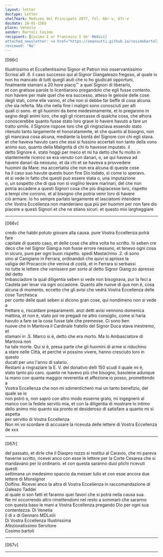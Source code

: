 ```yaml
---
layout: letter
doctype: Letter
shelfmark: Mediceo del Principato 2977, fol. 66r-v, 67r-v
docdate: 10-01-1565
place: Venezia
sender: Bartoli Cosimo
recipient: [Cosimo I or Francesco I de' Medici]
attached_newsletter: <a href="https://smansutti.github.io/cosimobartoli/texts/3079_102/">3079_102</a>
reviewed: "No"
---
```


[066r]  
  
  
Illustrissimo et Eccellentissimo Signor et Patron mio osservantissimo  
Scrissi alli .6. il caso successo qui al Signor Giangaleazo fregoso, al quale io  
non ho mancato di tutti quegli aiuti che io ho giudicati opportuni,  
finalmente stamani a 20 hore piacq⁀ a quei Signori di liberarlo,  
et con gratisse parole lo licentiarono pregandolo che egli fusse contento.  
non havere per male quel che era successo, atteso le gelosie delle cose  
degli stati, come elle vanno, et che non si debbe far beffe di cosa alcuna.  
che sia referta. Ma che nella fine i maligni sono conosciuti per alli  
quali ci sono. et gli huomini da bene medesimamente, et lo pregarono in  
segno degli animi loro, che egli gli ricercasse di qualche cosa, che alhora  
conoscerebbe quanto fusse stato loro grave lo havere havuto a fare un  
tratto simile. il Signore rispose loro che gli ringraziava essendo stato  
ritenuto tanto largamente et honoratamente, et che quanto al bisogno, non  
gli mancava cosa alcuna, mediante la bontà del Signore con chi egli stava.  
et che haveva havuto caro che essi si fussino accertati non tanto della vono  
animo suo, quanto della Malignità di chi lo havesse imputato. il  
detto Signore è. stato hoggi per meco et mi ha detto che fu molto in  
stantemente ricerco se era venuto con danari, o, se qui haveva ad  
havere danari da nessuno, et da chi et se haveva a provvedere  
huomini da Mare: ma accertatisi che non era alcuna di queste cose  
ha il caso suo havute questo buon fine Dio lodato, sì come io speravo.  
et si vede in fatto che questi può essere stata o, una imputazione  
o, un sospetto che di qua non si voglino levare marinari, del che non  
potria accadere a questi Signori cosa che più dispiacesse loro, rispetto  
a tempi che corrono, et al bisogno che potria venir loro di havere  
ciò armare. Io ho sempre parlato largamente et lasciatomi intendere  
che Vostra Eccellenza non manderiano qua più per huomini per non fare dis  
piacere a questi Signori et che ne stiano sicuri. et questo mio largheggiare  
  
---  

[066v]  
  
  
credo che habbi potuto giovare alla causa. pure Vostra Eccellenza potrà fare  
capitale di questo caso, et delle cose che altra volta ho scritto. Io seben cre  
deco che nel Signor Giang:a non fusse errore nessuno, et tenevo ogni cosa  
in sicuro, pure per ogni buon rispetto. spedi Mastachino .2. dì sono  
sino al Canigiano in Ferrara, ordinandoli che quivi si aprisse la  
valigia del Procaccio che veniva di costà, et in Ferrara si serbassi  
no tutte le lettere che venissero per sorte al detto Signor Giang:zo apresso del detto  
Imbasciadore la qual diligentia seben si vede non bisognava, pur la feci a  
Cautela per levar via ogni occasione. Quanto alle nuove di qua non è, cosa  
alcuna di momento, eccetto che gli avisi che vedrà Vostra Eccellenza delle cose Turchesca  
per conto delle quali seben si dicono gran cose, qui nondimeno non si vede a  
frettare o, riscaldare preparamenti. anzi detti avisi vennono domenica  
mattina, et non è, stato poi ne pregadi ne altro consiglio, come si haria  
havuto a fare se la cosa fusse tale che premesse. Ci sono ben  
nuove che in Mantova il Cardinale fratello del Signor Duca stava inestremo, et  
stamani in .S. Marco si è, detto che era morto. Ma lo Ambasciatore di Mantova non  
ha tale morte. Qui si è, presa parte che gli huomini di arme si riduchino  
a stare nelle Città, et perché vi possino vivere, hanno cresciuto loro in questo  
ducati per uno l'anno di salario.  
Restami a ringraziare la E. V. del donativo delli 150 scudi il quale mi è,  
stato tanto più caro. quanto ne havevo più che bisogno, basolene adunque  
la mano con quanta maggior reverentia et affezione io posso, promettendo a  
Vostra Eccellenza che non mi sdimenticherò mai un tanto benefizio, del quale se io  
non potrò o, non saprò con altro modo esserne grato, mi ingegnerò al  
manco con la fedele servitù mia, et con la diligentia di mostrare lo intimo  
dello animo mio quanto sia pronto et desideroso di satisfare a quanto mi si aspetta  
per servitio di Vostra Eccellenza  
Non mi vo scordare di accusare la ricevuta delle lettere di Vostra Eccellenza de xxx  
  
---  

[067r]  
  
  
del passato, et dirle che il Diaspro rozzo si restitui al Caravio, che mi pareva  
haverne scritto, ricevei anco con esse le lettere per la Corte Cesarea che si  
mandavano per lo ordinario. et con questa saranno duoi plichi ricevuti questi  
settimana un medesimo spaccio da messer Iulio et con esse ancora due lettere di Monsignor  
Dolfino. Ricevei anco la altra di Vostra Eccellenza in raccomandazione di Galeazo Taddei  
al quale si son fatti et faranno quei favori che si potrà nella causa sua.  
Ne mi occorrendo altro rimettendomi nel resto a sommarii che saranno  
con questa baso le mani a Vostra Eccellenza pregando Dio per ogni sua contentezza. Di Venetia  
il di x di Gennaro MDLxiiii  
Di Vostra Eccellenza Illustrissima  
Afezionatissimo Servitore  
Cosimo bartoli  
  
---  

[067v]  
  
  
  
---  

